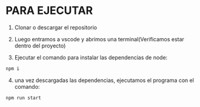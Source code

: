 # PARA EJECUTAR

1. Clonar o descargar el repositorio
   
2. Luego entramos a vscode y abrimos una terminal(Verificamos estar dentro del proyecto)
   
3. Ejecutar el comando para instalar las dependencias de node:
   
```` bash
npm i
````

4. una vez descargadas las dependencias, ejecutamos el programa con el comando:
   
```` bash
npm run start
````
